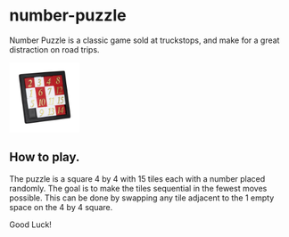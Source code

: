 # number-puzzle

Number Puzzle is a classic game sold at truckstops, and make for a great distraction on road trips.

<img src="images/number-puzzle.jpeg" width=25%>

## How to play.

The puzzle is a square 4 by 4 with 15 tiles each with a number placed randomly. The
goal is to make the tiles sequential in the fewest moves possible. This can be done by
swapping any tile adjacent to the 1 empty space on the 4 by 4 square.

Good Luck!
